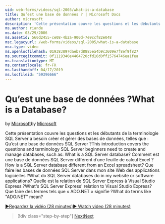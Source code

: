 ```yaml
---
uid: web-forms/videos/sql-2005/what-is-a-database
title: Qu’est une base de données ? | Microsoft Docs
author: microsoft
description: 'Cette présentation couvre les questions et les débutants de la terminologie SQL Server a besoin créer et gérer des bases de données, telles que : Qu’est une base de données SQL Server ? Comment faire...'
ms.author: riande
ms.date: 03/29/2006
ms.assetid: 560d2455-ce08-4b2a-900d-7e9ccf82e048
msc.legacyurl: /web-forms/videos/sql-2005/what-is-a-database
msc.type: video
ms.openlocfilehash: 019383897daeb7d8885ea4b9c3609e7f8ef9f827
ms.sourcegitcommit: 0f1119340e4464720cfd16d0ff15764746ea1fea
ms.translationtype: MT
ms.contentlocale: fr-FR
ms.lasthandoff: 04/17/2019
ms.locfileid: "59396666"
---
```

# <a name="what-is-a-database"></a><span data-ttu-id="6507b-105">Qu’est une base de données ?</span><span class="sxs-lookup"><span data-stu-id="6507b-105">What is a Database?</span></span>

<span data-ttu-id="6507b-106">by [Microsoft](https://github.com/microsoft)</span><span class="sxs-lookup"><span data-stu-id="6507b-106">by [Microsoft](https://github.com/microsoft)</span></span>

<span data-ttu-id="6507b-107">Cette présentation couvre les questions et les débutants de la terminologie SQL Server a besoin créer et gérer des bases de données, telles que : Qu’est une base de données SQL Server ?</span><span class="sxs-lookup"><span data-stu-id="6507b-107">This introduction covers the questions and terminology SQL Server beginners need to create and manage databases, such as: What is a SQL Server database?</span></span> <span data-ttu-id="6507b-108">Comment est une base de données SQL Server différent d’une feuille de calcul Excel ?</span><span class="sxs-lookup"><span data-stu-id="6507b-108">How is a SQL Server database different from an Excel spreadsheet?</span></span> <span data-ttu-id="6507b-109">Que faire les bases de données SQL Server dans mon site Web des applications logicielles ?</span><span class="sxs-lookup"><span data-stu-id="6507b-109">What do SQL Server databases do in my website or software applications?</span></span> <span data-ttu-id="6507b-110">Quelle est la relation de SQL Server Express à Visual Studio Express ?</span><span class="sxs-lookup"><span data-stu-id="6507b-110">What's SQL Server Express' relation to Visual Studio Express?</span></span> <span data-ttu-id="6507b-111">Que faire des termes tels que « ADO.NET » signifie ?</span><span class="sxs-lookup"><span data-stu-id="6507b-111">What do terms like "ADO.NET" mean?</span></span>

[<span data-ttu-id="6507b-112">&#9654;Regardez la vidéo (28 minutes)</span><span class="sxs-lookup"><span data-stu-id="6507b-112">&#9654; Watch video (28 minutes)</span></span>](https://channel9.msdn.com/Blogs/ASP-NET-Site-Videos/what-is-a-database)

> [!div class="step-by-step"]
> [<span data-ttu-id="6507b-113">Next</span><span class="sxs-lookup"><span data-stu-id="6507b-113">Next</span></span>](understanding-database-tables-and-records.md)
